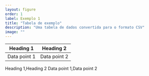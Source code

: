 ```yaml
---
layout: figure
order: 1
label: Exemplo 1
title: "Tabela de exemplo"
description: "Uma tabela de dados convertida para o formato CSV"
image: ""
---
```

<table class="table table-bordered">
<thead>
    <tr>
    <th>Heading 1</th>
    <th>Heading 2</th>
    </tr>
</thead>
<tbody>
    <tr>
    <td>Data point 1</td>
    <td>Data point 2</td>
    </tr>
</tbody>
</table>

Heading 1,Heading 2
Data point 1,Data point 2
